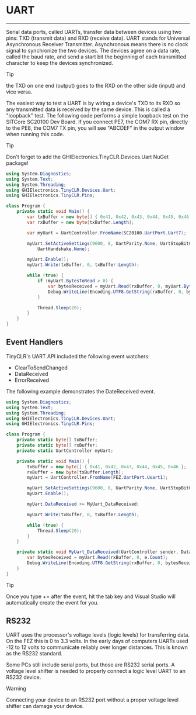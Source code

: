 # UART 
---
Serial data ports, called UARTs, transfer data between devices using two pins: TXD (transmit data) and RXD (receive data). UART stands for Universal Asynchronous Receiver Transmitter. Asynchronous means there is no clock signal to synchronize the two devices. The devices agree on a data rate, called the baud rate, and send a start bit the beginning of each transmitted character to keep the devices synchronized. 

> [!Tip]
> the TXD on one end (output) goes to the RXD on the other side (input) and vice versa.

The easiest way to test a UART is by wiring a device's TXD to its RXD so any transmitted data is received by the same device. This is called a "loopback" test. The following code performs a simple loopback test on the SITCore SC20100 Dev Board. If you connect PE7, the COM7 RX pin, directly to the PE8, the COM7 TX pin, you will see "ABCDEF" in the output window when running this code.

> [!Tip]
> Don't forget to add the GHIElectronics.TinyCLR.Devices.Uart NuGet package!

```csharp
using System.Diagnostics;
using System.Text;
using System.Threading;
using GHIElectronics.TinyCLR.Devices.Uart;
using GHIElectronics.TinyCLR.Pins;

class Program {
    private static void Main() {
        var txBuffer = new byte[] { 0x41, 0x42, 0x43, 0x44, 0x45, 0x46 }; //A, B, C, D, E, F
        var rxBuffer = new byte[txBuffer.Length];

        var myUart = UartController.FromName(SC20100.UartPort.Uart7);

        myUart.SetActiveSettings(9600, 8, UartParity.None, UartStopBitCount.One,
            UartHandshake.None);

        myUart.Enable();
        myUart.Write(txBuffer, 0, txBuffer.Length);

        while (true) {
            if (myUart.BytesToRead > 0) {
                var bytesReceived = myUart.Read(rxBuffer, 0, myUart.BytesToRead);
                Debug.WriteLine(Encoding.UTF8.GetString(rxBuffer, 0, bytesReceived));
            }

            Thread.Sleep(20);
        }
    }
}

```

## Event Handlers
TinyCLR's UART API included the following event watchers:

* ClearToSendChanged
* DataReceived
* ErrorReceived

The following example demonstrates the DateReceived event.
```csharp
using System.Diagnostics;
using System.Text;
using System.Threading;
using GHIElectronics.TinyCLR.Devices.Uart;
using GHIElectronics.TinyCLR.Pins;

class Program {
    private static byte[] txBuffer;
    private static byte[] rxBuffer;
    private static UartController myUart;

    private static void Main() {
        txBuffer = new byte[] { 0x41, 0x42, 0x43, 0x44, 0x45, 0x46 };    //A, B, C, D, E, F
        rxBuffer = new byte[txBuffer.Length];
        myUart = UartController.FromName(FEZ.UartPort.Usart1);

        myUart.SetActiveSettings(9600, 8, UartParity.None, UartStopBitCount.One, UartHandshake.None);
        myUart.Enable();

        myUart.DataReceived += MyUart_DataReceived;

        myUart.Write(txBuffer, 0, txBuffer.Length);

        while (true) {
            Thread.Sleep(20);
        }
    }

    private static void MyUart_DataReceived(UartController sender, DataReceivedEventArgs e) {
        var bytesReceived = myUart.Read(rxBuffer, 0, e.Count);
        Debug.WriteLine(Encoding.UTF8.GetString(rxBuffer, 0, bytesReceived));
    }
}

```
> [!Tip] 
> Once you type += after the event, hit the tab key and Visual Studio will automatically create the event for you.

## RS232
UART uses the processor's voltage levels (logic levels) for transferring data. On the FEZ this is 0 to 3.3 volts. In the early days of computers UARTs used -12 to 12 volts to communicate reliably over longer distances. This is known as the RS232 standard.

Some PCs still include serial ports, but those are RS232 serial ports. A voltage level shifter is needed to properly connect a logic level UART to an RS232 device.

> [!Warning]
> Connecting your device to an RS232 port without a proper voltage level shifter can damage your device.
